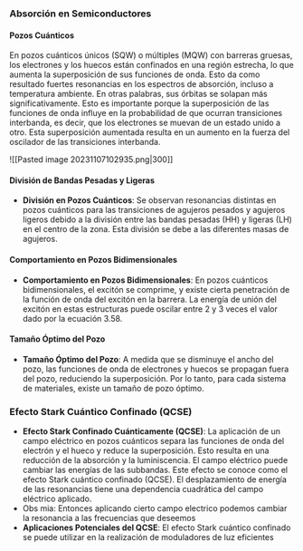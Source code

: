 ### Absorción en Semiconductores

#### Pozos Cuánticos
En pozos cuánticos únicos (SQW) o múltiples (MQW) con barreras gruesas, los electrones y los huecos están confinados en una región estrecha, lo que aumenta la superposición de sus funciones de onda. Esto da como resultado fuertes resonancias en los espectros de absorción, incluso a temperatura ambiente. En otras palabras, sus órbitas se solapan más significativamente. Esto es importante porque la superposición de las funciones de onda influye en la probabilidad de que ocurran transiciones interbanda, es decir, que los electrones se muevan de un estado unido a otro. Esta superposición aumentada resulta en un aumento en la fuerza del oscilador de las transiciones interbanda.

![[Pasted image 20231107102935.png|300]]
#### División de Bandas Pesadas y Ligeras
- **División en Pozos Cuánticos**: Se observan resonancias distintas en pozos cuánticos para las transiciones de agujeros pesados y agujeros ligeros debido a la división entre las bandas pesadas (HH) y ligeras (LH) en el centro de la zona. Esta división se debe a las diferentes masas de agujeros. 

#### Comportamiento en Pozos Bidimensionales
- **Comportamiento en Pozos Bidimensionales**: En pozos cuánticos bidimensionales, el excitón se comprime, y existe cierta penetración de la función de onda del excitón en la barrera. La energía de unión del excitón en estas estructuras puede oscilar entre 2 y 3 veces el valor dado por la ecuación 3.58.

#### Tamaño Óptimo del Pozo
- **Tamaño Óptimo del Pozo**: A medida que se disminuye el ancho del pozo, las funciones de onda de electrones y huecos se propagan fuera del pozo, reduciendo la superposición. Por lo tanto, para cada sistema de materiales, existe un tamaño de pozo óptimo.

### Efecto Stark Cuántico Confinado (QCSE)

- **Efecto Stark Confinado Cuánticamente (QCSE)**: La aplicación de un campo eléctrico en pozos cuánticos separa las funciones de onda del electrón y el hueco y reduce la superposición. Esto resulta en una reducción de la absorción y la luminiscencia. El campo eléctrico puede cambiar las energías de las subbandas. Este efecto se conoce como el efecto Stark cuántico confinado (QCSE). El desplazamiento de energía de las resonancias tiene una dependencia cuadrática del campo eléctrico aplicado.
- Obs mia: Entonces aplicando cierto campo electrico podemos cambiar la resonancia a las frecuencias que deseemos
- **Aplicaciones Potenciales del QCSE**: El efecto Stark cuántico confinado se puede utilizar en la realización de moduladores de luz eficientes
